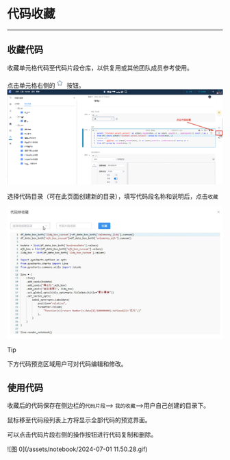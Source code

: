 # 代码收藏
---


## 收藏代码

收藏单元格代码至代码片段仓库，以供复用或其他团队成员参考使用。

点击单元格右侧的<img src="../images/collec.png"  style="display: inline-block;padding:0px;border:0px"  /> 按钮。
![图 0](/assets/notebook/Xnip2024-07-01_11-45-07.png) 

选择代码目录（可在此页面创建新的目录），填写代码段名称和说明后，点击`收藏`

![图 1](../images/collectiondyn.gif)  

> [!Tip]
> 下方代码预览区域用户可对代码编辑和修改。

## 使用代码

收藏后的代码保存在侧边栏的`代码片段`--> `我的收藏`-->用户自己创建的目录下。


鼠标移至代码段列表上方将显示全部代码的预览界面。

可以点击代码片段右侧的操作按钮进行代码复制和删除。

<!-- ![图 2](../images/aftercolle.png)   -->

![图 0](/assets/notebook/2024-07-01 11.50.28.gif)  

